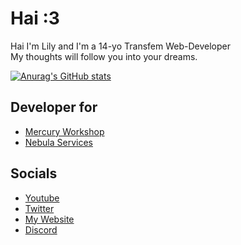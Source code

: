 # Hai :3 
Hai I'm Lily and I'm a 14-yo Transfem Web-Developer\
My thoughts will follow you into your dreams.

[![Anurag's GitHub stats](https://github-readme-stats.vercel.app/api?username=entrpix&show_icons=true&theme=dracula)](https://github.com/anuraghazra/github-readme-stats)

## Developer for
- [Mercury Workshop](https://github.com/mercuryworkshop)
- [Nebula Services](https://github.com/nebulaservices)

## Socials
- [Youtube](https://youtube.com/@entrpix)
- [Twitter](https://twitter.com/scaratek)
- [My Website](https://entrpix.me)
- [Discord](https://discord.com/users/1168045766770696193)
